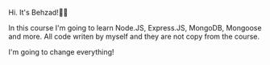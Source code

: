 Hi. It's Behzad!🧘‍♂️

In this course I'm going to learn Node.JS, Express.JS, MongoDB, Mongoose and more.
All code writen by myself and they are not copy from the course.

I'm going to change everything!
